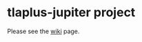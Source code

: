 # tlaplus-jupiter project

Please see the [wiki](https://github.com/Disalg-ICS-NJU/tlaplus-lamport-projects/wiki) page.

